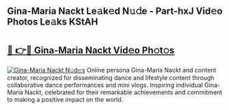 ## Gina-Maria Nackt Le𝚊k𝚎d N𝚞𝚍e - Part-hxJ Vid𝚎o Photos Le𝚊ks KStAH

# <h2><a href="http://fb6b9tw.evod.top/?m=Gina-Maria+Nackt">🔗 👉🔴 Gina-Maria Nackt Vid𝚎o Ph𝚘t𝚘s</a></h2>

[![Gina-Maria Nackt N𝚞d𝚎s](https://i.imgur.com/8V9OHl7.gif)](http://fb6b9tw.evod.top/?m=Gina-Maria+Nackt)
Online persona Gina-Maria Nackt and content creator, recognized for disseminating dance and lifestyle content through collaborative dance performances and mini vlogs. Inspiring individual Gina-Maria Nackt, celebrated for their remarkable achievements and commitment to making a positive impact on the world. 
